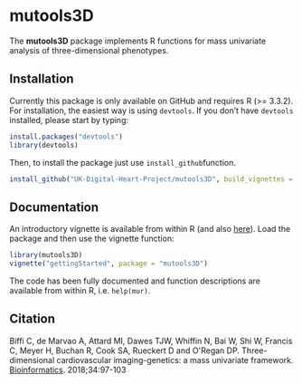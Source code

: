 # mutools3D 

The **mutools3D** package implements R functions for mass univariate analysis of three-dimensional phenotypes. 

## Installation

Currently this package is only available on GitHub and requires R (>= 3.3.2). For installation, the easiest way is using `devtools`. If you don’t have `devtools` installed, please start by typing:

```r
install.packages("devtools")
library(devtools)
```

Then, to install the package just use `install_github`function.

```r
install_github("UK-Digital-Heart-Project/mutools3D", build_vignettes = TRUE)
```

## Documentation
An introductory vignette is available from within R (and also [here](inst/doc/gettingStarted.pdf)). Load the package and then use the vignette function:

```r
library(mutools3D)
vignette("gettingStarted", package = "mutools3D")
```

The code has been fully documented and function descriptions are available from within R, i.e. `help(mur)`.

## Citation
Biffi C, de Marvao A, Attard MI, Dawes TJW, Whiffin N, Bai W, Shi W, Francis C, Meyer H, Buchan R, Cook SA, Rueckert D and O'Regan DP. Three-dimensional cardiovascular imaging-genetics: a mass univariate framework. [Bioinformatics](https://doi.org/10.1093/bioinformatics/btx552). 2018;34:97-103
